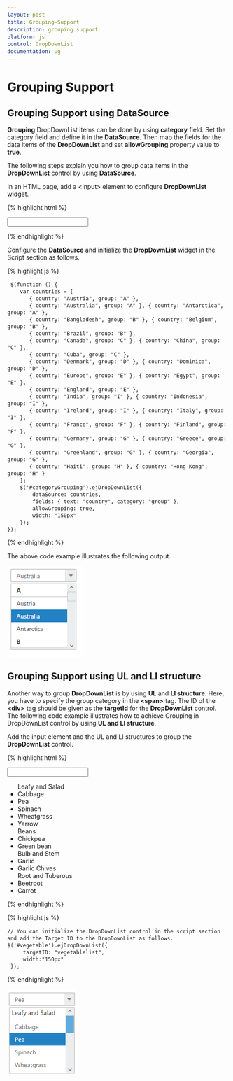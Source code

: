 ```yaml
---
layout: post
title: Grouping-Support
description: grouping support
platform: js
control: DropDownList
documentation: ug
---
```


# Grouping Support

## Grouping Support using DataSource

**Grouping** DropDownList items can be done by using **category** field. Set the category field and define it in the **DataSource**. Then map the fields for the data items of the **DropDownList** and set **allowGrouping** property value to **true**.

The following steps explain you how to group data items in the **DropDownList** control by using **DataSource**.

In an HTML page, add a &lt;input&gt; element to configure **DropDownList** widget.

{% highlight html %}

<input type="text" id="categoryGrouping" />     

{% endhighlight %}

Configure the **DataSource** and initialize the **DropDownList** widget in the Script section as follows.

{% highlight js %}

     $(function () {
        var countries = [
           { country: "Austria", group: "A" },
           { country: "Australia", group: "A" }, { country: "Antarctica", group: "A" },
           { country: "Bangladesh", group: "B" }, { country: "Belgium", group: "B" },
           { country: "Brazil", group: "B" },
           { country: "Canada", group: "C" }, { country: "China", group: "C" },
           { country: "Cuba", group: "C" },
           { country: "Denmark", group: "D" }, { country: "Dominica", group: "D" },
           { country: "Europe", group: "E" }, { country: "Egypt", group: "E" },
           { country: "England", group: "E" },
           { country: "India", group: "I" }, { country: "Indonesia", group: "I" },
           { country: "Ireland", group: "I" }, { country: "Italy", group: "I" },
           { country: "France", group: "F" }, { country: "Finland", group: "F" },
           { country: "Germany", group: "G" }, { country: "Greece", group: "G" },
           { country: "Greenland", group: "G" }, { country: "Georgia", group: "G" },
           { country: "Haiti", group: "H" }, { country: "Hong Kong", group: "H" }
        ];
        $('#categoryGrouping').ejDropDownList({
            dataSource: countries,
            fields: { text: "country", category: "group" },
            allowGrouping: true,
            width: "150px"
        });
    });

{% endhighlight %}

The above code example illustrates the following output.

![](/js/DropDownList/Grouping-Support_images/Grouping-Support_img1.png) 

## Grouping Support using UL and LI structure

Another way to group **DropDownList** is by using **UL** and **LI structure**. Here, you have to specify the group category in the **&lt;span&gt;** tag. The ID of the **&lt;div&gt;** tag should be given as the **targetId** for the **DropDownList** control. The following code example illustrates how to achieve Grouping in DropDownList control by using **UL and LI structure**.

Add the input element and the UL and LI structures to group the **DropDownList** control.

{% highlight html %}

<input type="text" id="vegetable" />
<div id="vegetablelist">
    <ul>
        <span>Leafy and Salad</span>
        <li>Cabbage</li>
        <li>Pea</li>
        <li>Spinach</li>
        <li>Wheatgrass</li>
        <li>Yarrow </li>
        <span>Beans</span>
        <li>Chickpea</li>
        <li>Green bean</li> 
         <span>Bulb and Stem</span>
        <li>Garlic</li>
        <li>Garlic Chives</li>
         <span>Root and Tuberous</span>
        <li>Beetroot</li>
        <li>Carrot</li>
    </ul>
</div>
         
{% endhighlight %}

{% highlight js %}

    // You can initialize the DropDownList control in the script section and add the Target ID to the DropDownList as follows.
    $('#vegetable').ejDropDownList({
         targetID: "vegetablelist",
         width:"150px"
     });

{% endhighlight %}

![](/js/DropDownList/Grouping-Support_images/Grouping-Support_img2.png) 

